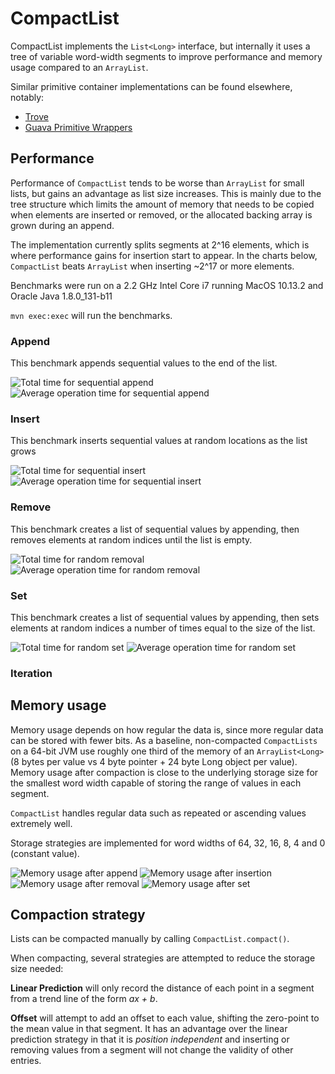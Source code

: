 # CompactList

CompactList implements the `List<Long>` interface, but internally it uses a tree of variable word-width segments to improve
performance and memory usage compared to an `ArrayList`.

Similar primitive container implementations can be found elsewhere, notably:

  * [Trove][1]
  * [Guava Primitive Wrappers][2]
  
[1]: https://bitbucket.org/trove4j/trove
[2]: https://google.github.io/guava/releases/19.0/api/docs/com/google/common/primitives/Ints.html#asList(int...)

## Performance

Performance of `CompactList` tends to be worse than `ArrayList` for small lists, but gains an advantage as list
size increases. This is mainly due to the tree structure which limits the amount of memory that needs to be copied when
elements are inserted or removed, or the allocated backing array is grown during an append.

The implementation currently splits segments at 2^16 elements, which is where performance gains for insertion start to appear.
In the charts below, `CompactList` beats `ArrayList` when inserting ~2^17 or more elements.

Benchmarks were run on a 2.2 GHz Intel Core i7 running MacOS 10.13.2 and Oracle Java 1.8.0_131-b11

`mvn exec:exec` will run the benchmarks.
 
### Append
This benchmark appends sequential values to the end of the list.

![Total time for sequential append](img/append.png)
![Average operation time for sequential append](img/append_op.png)

### Insert
This benchmark inserts sequential values at random locations as the list grows

![Total time for sequential insert](img/insert.png)
![Average operation time for sequential insert](img/insert_op.png)

### Remove
This benchmark creates a list of sequential values by appending, then removes
elements at random indices until the list is empty.

![Total time for random removal](img/remove.png)
![Average operation time for random removal](img/remove_op.png)

### Set
This benchmark creates a list of sequential values by appending, then sets
elements at random indices a number of times equal to the size of the list.

![Total time for random set](img/remove.png)
![Average operation time for random set](img/remove_op.png)

### Iteration

## Memory usage

Memory usage depends on how regular the data is, since more regular data can be stored with fewer bits. As a baseline,
non-compacted `CompactLists` on a 64-bit JVM use roughly one third of the memory of an `ArrayList<Long>`
(8 bytes per value vs 4 byte pointer + 24 byte Long object per value). Memory usage after compaction
is close to the underlying storage size for the smallest word width capable of storing the range of values in each segment.

`CompactList` handles regular data such as repeated or ascending values extremely well.

Storage strategies are implemented for word widths of 64, 32, 16, 8, 4 and 0 (constant value).

![Memory usage after append](img/append_mem.png)
![Memory usage after insertion](img/insert_mem.png)
![Memory usage after removal](img/remove_mem.png)
![Memory usage after set](img/insert_mem.png)

## Compaction strategy

Lists can be compacted manually by calling `CompactList.compact()`.

When compacting, several strategies are attempted to reduce the storage size needed:

**Linear Prediction** will only record the distance of each point in a segment from a trend line of the form *ax + b*.

**Offset** will attempt to add an offset to each value, shifting the zero-point to the mean value in that segment. It has
an advantage over the linear prediction strategy in that it is *position independent* and inserting or removing values
from a segment will not change the validity of other entries.

